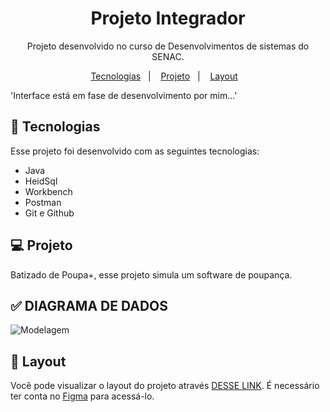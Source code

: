 <h1 align="center"> Projeto Integrador </h1>

<p align="center">
Projeto desenvolvido no curso de Desenvolvimentos de sistemas do SENAC. <br/>
</p>

<p align="center">
  <a href="#-tecnologias">Tecnologias</a>&nbsp;&nbsp;&nbsp;|&nbsp;&nbsp;&nbsp;
  <a href="#-projeto">Projeto</a>&nbsp;&nbsp;&nbsp;|&nbsp;&nbsp;&nbsp;
  <a href="#-layout">Layout</a>&nbsp;&nbsp;&nbsp;
  
</p>

'Interface está em fase de desenvolvimento por mim...'
</p>

## 🚀 Tecnologias

Esse projeto foi desenvolvido com as seguintes tecnologias:

- Java
- HeidSql
- Workbench
- Postman
- Git e Github


## 💻 Projeto

Batizado de Poupa+, esse projeto simula um software de poupança. 


## ✅ DIAGRAMA  DE  DADOS

 ![Modelagem](https://user-images.githubusercontent.com/114036212/201235994-f52c308a-5883-4607-919c-e800b30d6170.svg)
 
 
 ## 🔖 Layout

Você pode visualizar o layout do projeto através [DESSE LINK](https://www.figma.com/file/TgITMbcK7u75FM7Mx0W3dD/Poupa%2B?node-id=0%3A1&t=5LvAZsEhPb7pWgXC-1). É necessário ter conta no [Figma](https://figma.com) para acessá-lo.

